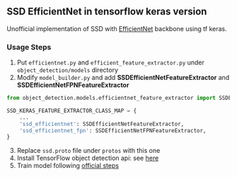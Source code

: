 ## SSD EfficientNet in tensorflow keras version
Unofficial implementation of SSD with [EfficientNet](https://arxiv.org/abs/1905.11946) backbone using tf keras. 

### Usage Steps
1. Put `efficientnet.py` and `efficient_feature_extractor.py` under `object_detection/models` directory
2. Modify `model_builder.py` and add **SSDEfficientNetFeatureExtractor** and **SSDEfficientNetFPNFeatureExtractor**
```python
from object_detection.models.efficientnet_feature_extractor import SSDEfficientNetFeatureExtractor, SSDEfficientNetFPNFeatureExtractor

SSD_KERAS_FEATURE_EXTRACTOR_CLASS_MAP = {
    ...
    'ssd_efficientnet': SSDEfficientNetFeatureExtractor,
    'ssd_efficientnet_fpn': SSDEfficientNetFPNFeatureExtractor,
}
```
3. Replace `ssd.proto` file under `protos` with this one
4. Install TensorFlow object detection api: see [here](https://github.com/tensorflow/models/blob/master/research/object_detection/g3doc/installation.md)
5. Train model following [official steps](https://github.com/tensorflow/models/blob/master/research/object_detection/g3doc/running_locally.md)
